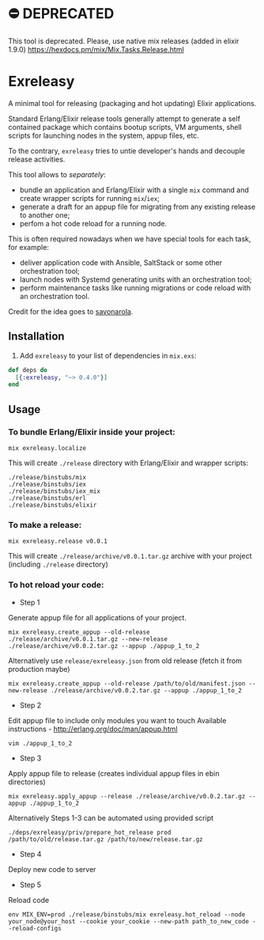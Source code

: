 # ⛔️ DEPRECATED

This tool is deprecated. Please, use native mix releases (added in elixir 1.9.0) https://hexdocs.pm/mix/Mix.Tasks.Release.html

# Exreleasy

A minimal tool for releasing (packaging and hot updating) Elixir applications.

Standard Erlang/Elixir release tools generally attempt to generate a self contained package which contains bootup scripts, VM  arguments, shell scripts for launching nodes in the system, appup files, etc.

To the contrary, `exreleasy` tries to untie developer's hands and decouple release activities.

This tool allows to *separately*:
* bundle an application and Erlang/Elixir with a single `mix` command and create wrapper scripts for running `mix`/`iex`;
* generate a draft for an appup file for migrating from any existing release to another one;
* perfom a hot code reload for a running node.

This is often required nowadays when we have special tools for each task, for example:
* deliver application code with Ansible, SaltStack or some other orchestration tool;
* launch nodes with Systemd generating units with an orchestration tool;
* perform maintenance tasks like running migrations or code reload with an orchestration tool.

Credit for the idea goes to [savonarola](https://github.com/savonarola).

## Installation

  1. Add `exreleasy` to your list of dependencies in `mix.exs`:

  ```elixir
  def deps do
    [{:exreleasy, "~> 0.4.0"}]
  end
  ```

## Usage

### To bundle Erlang/Elixir inside your project:

    mix exreleasy.localize

This will create `./release` directory with Erlang/Elixir and wrapper scripts:

    ./release/binstubs/mix
    ./release/binstubs/iex
    ./release/binstubs/iex_mix
    ./release/binstubs/erl
    ./release/binstubs/elixir

### To make a release:

    mix exreleasy.release v0.0.1

This will create `./release/archive/v0.0.1.tar.gz` archive with your project (including `./release` directory)

### To hot reload your code:

* Step 1

Generate appup file for all applications of your project.

    mix exreleasy.create_appup --old-release ./release/archive/v0.0.1.tar.gz --new-release ./release/archive/v0.0.2.tar.gz --appup ./appup_1_to_2

Alternatively use `release/exreleasy.json` from old release (fetch it from production maybe)

    mix exreleasy.create_appup --old-release /path/to/old/manifest.json --new-release ./release/archive/v0.0.2.tar.gz --appup ./appup_1_to_2

* Step 2

Edit appup file to include only modules you want to touch
Available instructions - http://erlang.org/doc/man/appup.html

    vim ./appup_1_to_2

* Step 3

Apply appup file to release (creates individual appup files in ebin directories)

    mix exreleasy.apply_appup --release ./release/archive/v0.0.2.tar.gz --appup ./appup_1_to_2

Alternatively Steps 1-3 can be automated using provided script

    ./deps/exreleasy/priv/prepare_hot_release prod /path/to/old/release.tar.gz /path/to/new/release.tar.gz

* Step 4

Deploy new code to server

* Step 5

Reload code

    env MIX_ENV=prod ./release/binstubs/mix exreleasy.hot_reload --node your_node@your_host --cookie your_cookie --new-path path_to_new_code --reload-configs
